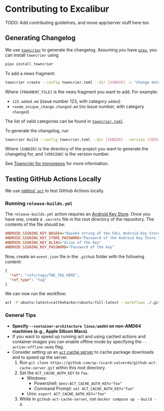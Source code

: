 # Contributing to Excalibur

TODO: Add contributing guidelines, and move app/server stuff here too

## Generating Changelog

We use [`towncrier`](https://github.com/twisted/towncrier) to generate the changelog. Assuming you have [`pipx`](https://pipx.pypa.io/stable/), you can install `towncrier` using

```bash
pipx install towncrier
```

To add a news fragment:

```bash
towncrier create --config towncrier.toml --dir [SUBDIR] -c "Change details go here" [FRAGMENT_FILE]
```

Where `[FRAGMENT_FILE]` is the news fragment you want to add. For example:

- `123.added.md` (issue number 123, with category `added`)
- `+some_unique_change.changed.md` (no issue number, with category `changed`)

The list of valid categories can be found in [`towncrier.toml`](./towncrier.toml).

To generate the changelog, run

```bash
towncrier build --config towncrier.toml --dir [SUBDIR] --version [VERSION]
```

Where `[SUBDIR]` is the directory of the project you want to generate the changelog for, and `[VERSION]` is the version number.

See [Towncrier for monorepos](https://towncrier.readthedocs.io/en/stable/monorepo.html) for more information.

## Testing GitHub Actions Locally

We use [nektos' `act`](https://github.com/nektar/act) to test GitHub Actions locally.

### Running `release-builds.yml`

The `release-builds.yml` action requires an [Android Key Store](https://developer.android.com/studio/publish/app-signing#generate-key). Once you have one, create a `.secrets` file in the root directory of the repository. The contents of the file should be:

```ini
ANDROID_SIGNING_KEY_BASE64="Base64 string of the FULL Android Key Store file's contents"
ANDROID_SIGNING_KEY_STORE_PASSWORD="Password of the Android Key Store file"
ANDROID_SIGNING_KEY_ALIAS="Alias of the key"
ANDROID_SIGNING_KEY_PASSWORD="Password of the key"
```

Now, create an `event.json` file in the `.github` folder with the following content:

```json
{
  "ref": "refs/tags/THE_TAG_HERE",
  "ref_type": "tag"
}
```

We can now run the workflow:

```bash
act -P ubuntu-latest=catthehacker/ubuntu:full-latest --workflows ./.github/workflows/release-builds.yml --secret-file ./.secrets -e ./.github/event.json --artifact-server-path ./dist
```

### General Tips

- **Specify `--container-architecture linux/amd64` on non-AMD64 machines (e.g., Apple Silicon Macs).**
- If you want to speed up running act and using cached actions and container images you can enable offline mode by specifying the `--action-offline-mode` flag.
- Consider setting up an [`act` cache server](https://github.com/sp-ricard-valverde/github-act-cache-server/tree/main) to cache package downloads and to speed up the server.
  1. Run `git clone https://github.com/sp-ricard-valverde/github-act-cache-server.git` within this root directory.
  2. Set the `ACT_CACHE_AUTH_KEY` to `foo`.
     - Windows:
       - Powershell: `$env:ACT_CACHE_AUTH_KEY="foo"`
       - Command Prompt: `set ACT_CACHE_AUTH_KEY="foo"`
     - Unix: `export ACT_CACHE_AUTH_KEY="foo"`
  3. While in `github-act-cache-server`, run `docker compose up --build -d`.
